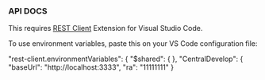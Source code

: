 ### API DOCS

This requires [REST Client](https://marketplace.visualstudio.com/items?itemName=humao.rest-client) Extension for Visual Studio Code.

To use environment variables, paste this on your VS Code configuration file:

"rest-client.environmentVariables": {
    "$shared": {
    },
    "CentralDevelop": {
      "baseUrl": "http://localhost:3333",
      "ra": "11111111"
  }
